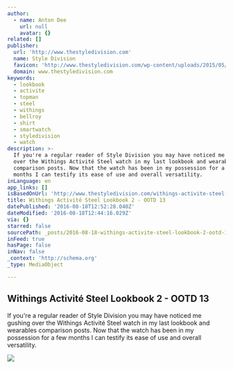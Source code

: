 ```yaml
---
author:
  - name: Anton Dee
    url: null
    avatar: {}
related: []
publisher:
  url: 'http://www.thestyledivision.com'
  name: Style Division
  favicon: 'http://www.thestyledivision.com/wp-content/uploads/2015/05/favicon2-copy.png'
  domain: www.thestyledivision.com
keywords:
  - lookbook
  - activite
  - topman
  - steel
  - withings
  - bellroy
  - shirt
  - smartwatch
  - styledivision
  - watch
description: >-
  If you're a regular reader of Style Division you may have noticed me gushing
  over the Withings Activité Steel watch in my last lookbook and wearables
  comparison posts. Now that the watch has been in my possession for a few
  months I can testify its ease of use and overall versatility.
inLanguage: en
app_links: []
isBasedOnUrl: 'http://www.thestyledivision.com/withings-activite-steel-lookbook-2-ootd-13'
title: Withings Activité Steel Lookbook 2 - OOTD 13
datePublished: '2016-08-18T12:52:28.040Z'
dateModified: '2016-08-18T12:44:16.029Z'
via: {}
starred: false
sourcePath: _posts/2016-08-18-withings-activite-steel-lookbook-2-ootd-13.md
inFeed: true
hasPage: false
inNav: false
_context: 'http://schema.org'
_type: MediaObject

---
```

<article style=""><h1>Withings Activité Steel Lookbook 2 - OOTD 13</h1><p>If you're a regular reader of Style Division you may have noticed me gushing over the Withings Activité Steel watch in my last lookbook and wearables comparison posts. Now that the watch has been in my possession for a few months I can testify its ease of use and overall versatility.</p><img src="http://www.thestyledivision.com/wp-content/uploads/2016/04/withings-smartwatch-activite-steel-7.jpg" /></article>
